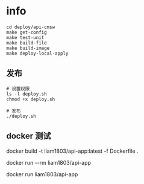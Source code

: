 # info

```shell script
cd deploy/api-cmsw
make get-config
make test-unit
make build-file
make build-image
make deploy-local-apply

```

## 发布

```shell script
# 设置权限
ls -l deploy.sh
chmod +x deploy.sh

# 发布
./deploy.sh

```

## docker 测试

docker build -t liam1803/api-app:latest -f Dockerfile .

docker run --rm liam1803/api-app

docker run liam1803/api-app
